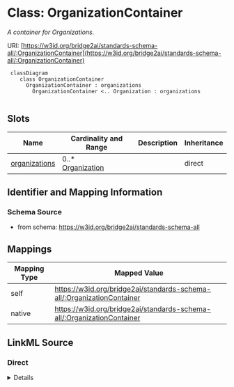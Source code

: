 # Class: OrganizationContainer
_A container for Organizations._




URI: [https://w3id.org/bridge2ai/standards-schema-all/:OrganizationContainer](https://w3id.org/bridge2ai/standards-schema-all/:OrganizationContainer)



```mermaid
 classDiagram
    class OrganizationContainer
      OrganizationContainer : organizations
        OrganizationContainer <.. Organization : organizations
      
```




<!-- no inheritance hierarchy -->


## Slots

| Name | Cardinality and Range | Description | Inheritance |
| ---  | --- | --- | --- |
| [organizations](organizations.md) | 0..* <br/> [Organization](Organization.md) |  | direct |









## Identifier and Mapping Information







### Schema Source


* from schema: https://w3id.org/bridge2ai/standards-schema-all





## Mappings

| Mapping Type | Mapped Value |
| ---  | ---  |
| self | https://w3id.org/bridge2ai/standards-schema-all/:OrganizationContainer |
| native | https://w3id.org/bridge2ai/standards-schema-all/:OrganizationContainer |





## LinkML Source

<!-- TODO: investigate https://stackoverflow.com/questions/37606292/how-to-create-tabbed-code-blocks-in-mkdocs-or-sphinx -->

### Direct

<details>
```yaml
name: OrganizationContainer
description: A container for Organizations.
from_schema: https://w3id.org/bridge2ai/standards-schema-all
rank: 1000
slots:
- organizations

```
</details>

### Induced

<details>
```yaml
name: OrganizationContainer
description: A container for Organizations.
from_schema: https://w3id.org/bridge2ai/standards-schema-all
rank: 1000
attributes:
  organizations:
    name: organizations
    from_schema: https://w3id.org/bridge2ai/standards-schema-all
    rank: 1000
    multivalued: true
    alias: organizations
    owner: OrganizationContainer
    domain_of:
    - OrganizationContainer
    range: Organization
    inlined: true
    inlined_as_list: true

```
</details>